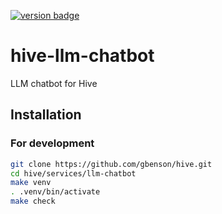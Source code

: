 [![version badge]](https://hub.docker.com/r/gbenson/hive-llm-chatbot)

[version badge]: https://img.shields.io/docker/v/gbenson/hive-llm-chatbot?color=limegreen

# hive-llm-chatbot

LLM chatbot for Hive

## Installation

### For development

```sh
git clone https://github.com/gbenson/hive.git
cd hive/services/llm-chatbot
make venv
. .venv/bin/activate
make check
```

